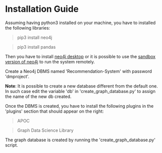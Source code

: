 # Installation Guide

Assuming having python3 installed on your machine, you have to installed the following libraries:

> pip3 install neo4j

> pip3 install pandas

Then you have to install [neo4j desktop](https://neo4j.com/) or it is possible to use the [sandbox version of neo4j](https://neo4j.com/sandbox/) to run the system remotely.

Create a Neo4j DBMS named 'Recommendation-System' with password 'dmproject'.

**Note**: It is possible to create a new database different from the default one.
      In such case edit the variable 'db' in 'create_graph_database.py' to assign the name of the new db created.

Once the DBMS is created, you have to install the following plugins in the 'plugins' section that should appear on the right:

> APOC

> Graph Data Science Library


The graph database is created by running the 'create_graph_database.py' script.

